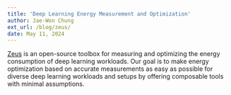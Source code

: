 ```yaml
---
title: 'Deep Learning Energy Measurement and Optimization'
author: Jae-Won Chung
ext_url: /blog/zeus/
date: May 11, 2024
---
```


[Zeus](https://github.com/ml-energy/zeus) is an open-source toolbox for measuring and optimizing the energy consumption of deep learning workloads. Our goal is to make energy optimization based on accurate measurements as easy as possible for diverse deep learning workloads and setups by offering composable tools with minimal assumptions.
